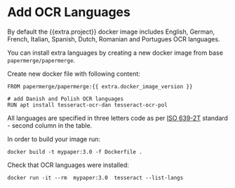 # Add OCR Languages

By default the {{extra.project}} docker image includes English, German, French, Italian, Spanish, Dutch,
Romanian and Portugues OCR languages.

You can install extra languages by creating a new docker image from base `papermerge/papermerge`.

Create new docker file with following content:

```
FROM papermerge/papermerge:{{ extra.docker_image_version }}

# add Danish and Polish OCR languages
RUN apt install tesseract-ocr-dan tesseract-ocr-pol
```

All languages are specified in three letters code as per <a href="https://en.wikipedia.org/wiki/List_of_ISO_639-1_codes
" class="external-link" target="_blank">ISO 639-2T</a> standard -
second column in the table.


In order to build your image run:

```
docker build -t mypaper:3.0 -f Dockerfile .
```

Check that OCR languages were installed:

```
docker run -it --rm  mypaper:3.0  tesseract --list-langs
```
